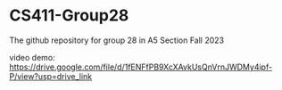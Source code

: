 # CS411-Group28
The github repository for group 28 in A5 Section Fall 2023

video demo: https://drive.google.com/file/d/1fENFfPB9XcXAvkUsQnVrnJWDMy4ipf-P/view?usp=drive_link
